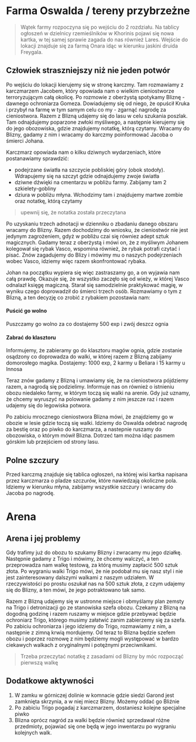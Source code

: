 # Farma Oswalda / tereny przybrzeżne

> Wątek farmy rozpoczyna się po wejściu do 2 rozdziału. Na tablicy ogłoszeń w dzielnicy rzemieślników w Khorinis pojawi się nowa kartka, w tej samej sprawie zagada do nas również Lares. Wejście do lokacji znajduje się za farmą Onara idąc w kierunku jaskini druida Freygala.

## Człowiek straszniejszy niż nie jeden potwór

Po wejściu do lokacji kierujemy się w stronę karczmy. Tam rozmawiamy z karczmarzem Jacobem, który opowiada nam o wielkim cieniostworze terroryzującym całą okolicę. Po rozmowie z oberżystą spotykamy Bliznę - dawnego ochroniarza Gomeza. Dowiadujemy się od niego, że opuścił Kruka i przybył na farmę w tym samym celu co my - zgarnąć nagrodę za cieniostwora. Razem z Blizną udajemy się do lasu w celu szukania poszlak. Tam odnajdujemy poparzone zwłoki myśliwego, a następnie kierujemy się do jego obozowiska, gdzie znajdujemy notatkę, którą czytamy. Wracamy do Blizny, gadamy z nim i wracamy do karczmy poinformować Jacoba o śmierci Johana.

Karczmarz opowiada nam o kilku dziwnych wydarzeniach, które postanawiamy sprawdzić:

- podejrzane światła na szczycie pobliskiej góry (obok stodoły). Wdrapujemy się na szczyt gdzie odnajdujemy zwoje światła
- dziwne dźwięki na cmentarzu w pobliżu farmy. Zabijamy tam 2 szkielety-gobliny
- dziura w pobliżu młyna. Wchodzimy tam i znajdujemy martwe zombie oraz notatkę, którą czytamy
> upewnij się, że notatka została przeczytana

Po uzyskaniu trzech adnotacji w dzienniku o zbadaniu danego obszaru wracamy do Blizny. Razem dochodzimy do wniosku, że cieniostwór nie jest jedynym zagrożeniem, gdyż w pobliżu czai się równiez adept sztuk magicznych. Gadamy teraz z oberżystą i mówi on, że z myśliwym Johanem kolegował się rybak Vasco, wspomina również, że rybak potrafi czytać i pisać. Znów zagadujemy do Blizy i mówimy mu o naszych podejrzeniach wobec Vasco, idziemy więc razem skonfrontować rybaka.

Johan na początku wypiera się więc zastraszamy go, a on wyjawia nam całą prawdę. Okazuje się, że wszystko zaczęło się od wieży, w której Vasco odnalazł księgę magiczną. Starał się samodzielnie praktykować magię, w wyniku czego doprowadził do śmierci trzech osób. Rozmawiamy o tym z Blizną, a ten decyzję co zrobić z rybakiem pozostawia nam:

<!-- tabs:start -->

#### __Puścić go wolno__

Puszczamy go wolno za co dostajemy 500 exp i zwój deszcz ognia

#### __Zabrać do klasztoru__

Informujemy, że zabieramy go do klasztoru magów ognia, gdzie zostanie osądzony co doprowadza do walki, w której razem z Blizną zabijamy domorosłego magika. Dostajemy: 1000 exp, 2 karmy u Beliara i 15 karmy u Innosa

<!-- tabs:end -->

Teraz znów gadamy z Blizną i umawiamy się, że na cieniostwora pójdziemy razem, a nagrodą się podzielimy. Informuje nas on również o istnieniu obozu niedaleko farmy, w którym toczą się walki na arenie. Gdy już uznamy, że chcemy wyruszyć na polowanie gadamy z nim jeszcze raz i razem udajemy się do legowiska potwora. 

Po zabiciu mrocznego cieniostwora Blizna mówi, że znajdziemy go w obozie w lesie gdzie toczą się walki. Idziemy do Oswalda odebrać nagrodę za bestię oraz po piwko do karczmarza, a nastepnie ruszamy do obozowiska, o którym mówił Blizna. Dotrzeć tam można idąc pasmem górskim lub przejściem od strony lasu.

## Polne szczury

Przed karczmą znajduje się tablica ogłoszeń, na której wisi kartka napisana przez karczmarza o pladze szczurów, które nawiedzają okoliczne pola. Idziemy w kierunku młyna, zabijamy wszystkie szczury i wracamy do Jacoba po nagrodę.

# Arena

## Arena i jej problemy

Gdy trafimy już do obozu to szukamy Blizny i zwracamy mu jego działkę. Następnie gadamy z Trigo i mówimy, że chcemy walczyć, a ten przeprowadza nam walkę testową, za którą musimy zapłacić 500 sztuk złota. Po wygraniu walki Trigo mówi, że nie podobał mu się nasz styl i nie jest zainteresowany dalszymi walkami z naszym udziałem. W rzeczywistości po prostu oszukał nas na 500 sztuk złota, z czym udajemy się do Blizny, a ten mówi, że jego potraktowano tak samo.

Razem z Blizną udajemy się w ustronne miejsce i obmyślamy plan zemsty na Trigo i detronizacji go ze stanowiska szefa obozu. Czekamy z Blizną na dogodną godzinę i razem ruszamy w miejsce gdzie przebywać będzie ochroniarz Trigo, którego musimy załatwić zanim zabierzemy się za szefa. Po zabiciu ochroniarza i jego idziemy do Trigo, rozmawiamy z nim, a następnie z zimną krwią mordujemy. Od teraz to Blizna będzie szefem obozu i poprzez rozmowę z nim będziemy mogli występować w bardzo ciekawych walkach z oryginalnymi i potężnymi przeciwnikami.

> Trzeba przeczytać notatkę z zasadami od Blizny by móc rozpocząć pierwszą walkę

## Dodatkowe aktywności

1. W zamku w górniczej dolinie w komnacie gdzie siedzi Garond jest zamknięta skrzynia, a w niej miecz Blizny. Możemy oddać go Bliźnie
2. Po zabiciu Trigo pogadaj z karczmarzem, dostaniesz kolejne specjalne piwko
3. Blizna oprócz nagród za walki będzie również sprzedawał różne przedmioty, pojawiać się one będą w jego inwentarzu po wygraniu kolejnych walk. 
